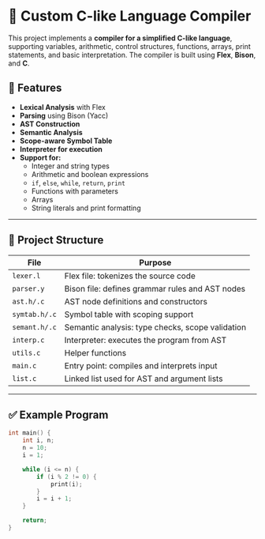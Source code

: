 # 🔧 Custom C-like Language Compiler

This project implements a **compiler for a simplified C-like language**, supporting variables, arithmetic, control structures, functions, arrays, print statements, and basic interpretation. The compiler is built using **Flex**, **Bison**, and **C**.

## 🧠 Features

- **Lexical Analysis** with Flex
- **Parsing** using Bison (Yacc)
- **AST Construction**
- **Semantic Analysis**
- **Scope-aware Symbol Table**
- **Interpreter for execution**
- **Support for:**
  - Integer and string types
  - Arithmetic and boolean expressions
  - `if`, `else`, `while`, `return`, `print`
  - Functions with parameters
  - Arrays
  - String literals and print formatting

---

## 📂 Project Structure

| File              | Purpose                                          |
|-------------------|--------------------------------------------------|
| `lexer.l`         | Flex file: tokenizes the source code             |
| `parser.y`        | Bison file: defines grammar rules and AST nodes  |
| `ast.h/.c`        | AST node definitions and constructors            |
| `symtab.h/.c`     | Symbol table with scoping support                |
| `semant.h/.c`     | Semantic analysis: type checks, scope validation |
| `interp.c`        | Interpreter: executes the program from AST       |
| `utils.c`         | Helper functions                                 |
| `main.c`          | Entry point: compiles and interprets input       |
| `list.c`          | Linked list used for AST and argument lists      |

---

## ✅ Example Program

```c
int main() {
    int i, n;
    n = 10;
    i = 1;

    while (i <= n) {
        if (i % 2 != 0) {
            print(i);
        }
        i = i + 1;
    }

    return;
}
